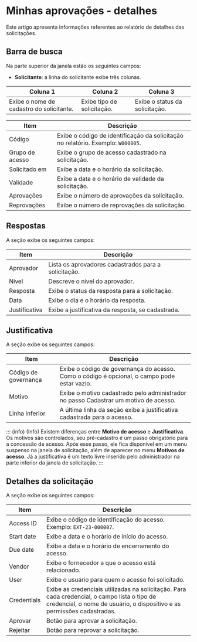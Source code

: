 # Minhas aprovações - detalhes

Este artigo apresenta informações referentes ao relatório de detalhes das solicitações.

## Barra de busca

Na parte superior da janela estão os seguintes campos:

- **Solicitante**: a linha do solicitante exibe três colunas.

| Coluna 1 | Coluna 2 | Coluna 3 |
| --- | --- | --- |
| Exibe o nome de cadastro do solicitante. | Exibe tipo de solicitação. | Exibe o status da solicitação. |

| Item | Descrição |
| --- | --- |
| Código | Exibe o código de identificação da solicitação no relatório. Exemplo: `W000005`. |
| Grupo de acesso | Exibe o grupo de acesso cadastrado na solicitação. |
| Solicitado em | Exibe a data e o horário da solicitação. |
| Validade | Exibe a data e o horário de validade da solicitação. |
| Aprovações | Exibe o número de aprovações da solicitação. |
| Reprovações | Exibe o número de reprovações da solicitação. |

## Respostas

A seção exibe os seguintes campos:

| Item | Descrição |
| --- | --- |
| Aprovador | Lista os aprovadores cadastrados para a solicitação. |
| Nível | Descreve o nível do aprovador. |
| Resposta | Exibe o status da resposta para a solicitação. |
| Data | Exibe o dia e o horário da resposta. |
| Justificativa | Exibe a justificativa da resposta, se cadastrada. |

## Justificativa

A seção exibe os seguintes campos:

| Item | Descrição |
| --- | --- |
| Código de governança | Exibe o código de governança do acesso. Como o código é opcional, o campo pode estar vazio. |
| Motivo | Exibe o motivo cadastrado pelo administrador no passo Cadastrar um motivo de acesso. |
| Linha inferior | A última linha da seção exibe a justificativa cadastrada para o acesso. |

::: (info) (Info)
Existem diferenças entre **Motivo de acesso** e **Justificativa**. Os motivos são controlados, seu pré-cadastro é um passo obrigatório para a concessão de acesso. Após esse passo, ele fica disponível em um menu suspenso na janela de solicitação, além de aparecer no menu **Motivos de acesso**. Já a justificativa é um texto livre inserido pelo administrador na parte inferior da janela de solicitação.
:::

## Detalhes da solicitação

A seção exibe os seguintes campos:

| Item | Descrição |
| --- | --- |
| Access ID | Exibe o código de identificação do acesso. Exemplo: `EXT-23-000007`. |
| Start date | Exibe a data e o horário de início do acesso. |
| Due date | Exibe a data e o horário de encerramento do acesso. |
| Vendor | Exibe o fornecedor a que o acesso está relacionado. |
| User | Exibe o usuário para quem o acesso foi solicitado. |
| Credentials | Exibe as credenciais utilizadas na solicitação. Para cada credencial, o campo lista o tipo de credencial, o nome de usuário, o dispositivo e as permissões cadastradas. |
| Aprovar | Botão para aprovar a solicitação. |
| Rejeitar | Botão para reprovar a solicitação. |